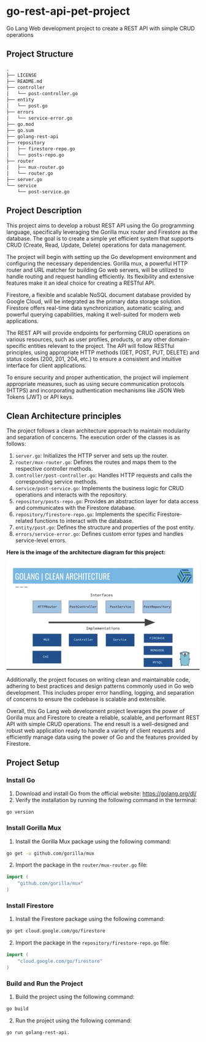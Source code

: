 # go-rest-api-pet-project

Go Lang Web development project to create a REST API with simple CRUD operations

## Project Structure
```tree
.
├── LICENSE
├── README.md
├── controller
│   └── post-controller.go
├── entity
│   └── post.go
├── errors
│   └── service-error.go
├── go.mod
├── go.sum
├── golang-rest-api
├── repository
│   ├── firestore-repo.go
│   └── posts-repo.go
├── router
│   ├── mux-router.go
│   └── router.go
├── server.go
└── service
    └── post-service.go
```

## Project Description
This project aims to develop a robust REST API using the Go programming language, specifically leveraging the Gorilla mux router and Firestore as the database. The goal is to create a simple yet efficient system that supports CRUD (Create, Read, Update, Delete) operations for data management.

The project will begin with setting up the Go development environment and configuring the necessary dependencies. Gorilla mux, a powerful HTTP router and URL matcher for building Go web servers, will be utilized to handle routing and request handling efficiently. Its flexibility and extensive features make it an ideal choice for creating a RESTful API.

Firestore, a flexible and scalable NoSQL document database provided by Google Cloud, will be integrated as the primary data storage solution. Firestore offers real-time data synchronization, automatic scaling, and powerful querying capabilities, making it well-suited for modern web applications.

The REST API will provide endpoints for performing CRUD operations on various resources, such as user profiles, products, or any other domain-specific entities relevant to the project. The API will follow RESTful principles, using appropriate HTTP methods (GET, POST, PUT, DELETE) and status codes (200, 201, 204, etc.) to ensure a consistent and intuitive interface for client applications.

To ensure security and proper authentication, the project will implement appropriate measures, such as using secure communication protocols (HTTPS) and incorporating authentication mechanisms like JSON Web Tokens (JWT) or API keys.

## Clean Architecture principles
The project follows a clean architecture approach to maintain modularity and separation of concerns. The execution order of the classes is as follows:

1. `server.go`: Initializes the HTTP server and sets up the router.
2. `router/mux-router.go`: Defines the routes and maps them to the respective controller methods.
3. `controller/post-controller.go`: Handles HTTP requests and calls the corresponding service methods.
4. `service/post-service.go`: Implements the business logic for CRUD operations and interacts with the repository.
5. `repository/posts-repo.go`: Provides an abstraction layer for data access and communicates with the Firestore database.
6. `repository/firestore-repo.go`: Implements the specific Firestore-related functions to interact with the database.
7. `entity/post.go`: Defines the structure and properties of the post entity.
8. `errors/service-error.go`: Defines custom error types and handles service-level errors.

**Here is the image of the architecture diagram for this project:**

![IMG_0027.jpg](IMG_0027.jpg)

Additionally, the project focuses on writing clean and maintainable code, adhering to best practices and design patterns commonly used in Go web development. This includes proper error handling, logging, and separation of concerns to ensure the codebase is scalable and extensible.

Overall, this Go Lang web development project leverages the power of Gorilla mux and Firestore to create a reliable, scalable, and performant REST API with simple CRUD operations. The end result is a well-designed and robust web application ready to handle a variety of client requests and efficiently manage data using the power of Go and the features provided by Firestore.

## Project Setup
### Install Go
1. Download and install Go from the official website: https://golang.org/dl/
2. Verify the installation by running the following command in the terminal:
```bash
go version
```
### Install Gorilla Mux
1. Install the Gorilla Mux package using the following command:
```bash
go get -u github.com/gorilla/mux
```
2. Import the package in the `router/mux-router.go` file:
```go
import (
    "github.com/gorilla/mux"
)
```
### Install Firestore
1. Install the Firestore package using the following command:
```bash
go get cloud.google.com/go/firestore
```
2. Import the package in the `repository/firestore-repo.go` file:
```go
import (
    "cloud.google.com/go/firestore"
)
```
### Build and Run the Project
1. Build the project using the following command:
```bash
go build
```
2. Run the project using the following command:
```bash
go run golang-rest-api.
```
